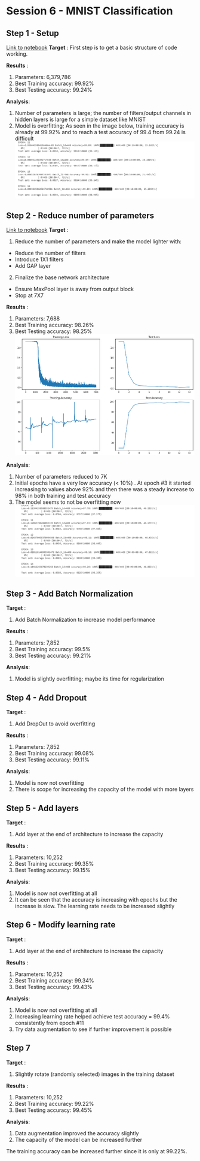 # Session 6 - MNIST Classification

## Step 1 - Setup
[Link to notebook](./notebooks/MNISTClassifier_Step1_Setup.ipynb) 
**Target** : First step is to get a basic structure of code working.

**Results** : 
1.   Parameters: 6,379,786
2.   Best Training accuracy: 99.92%
1.   Best Testing accuracy: 99.24%

**Analysis**:
1.   Number of parameters is large; the number of filters/output channels in hidden layers is large for a simple dataset like MNIST
2.   Model is overfitting; As seen in the image below, training accuracy is already at 99.92% and to reach a test accuracy of 99.4 from 99.24 is difficult
![](./images/Model1_Overfitting.PNG)

## Step 2 - Reduce number of parameters
[Link to notebook](./notebooks/MNISTClassifier_Step2_ReduceParameters.ipynb) 
**Target** : 
1.   Reduce the number of parameters and make the model lighter with:
* Reduce the number of filters
* Introduce 1X1 filters
* Add GAP layer 
2.   Finalize the base network architecture
* Ensure MaxPool layer is away from output block
* Stop at 7X7

**Results** : 
1.   Parameters: 7,688
2.   Best Training accuracy: 98.26%
1.   Best Testing accuracy: 98.25%
![](./images/Model2_Plot.png)

**Analysis**:
1.   Number of parameters reduced to 7K 
2.   Initial epochs have a very low accuracy (< 10%) . At epoch #3 it started increasing to values above 92% and then there was a steady increase to 98% in both training and test accuracy
1.   The model seems to not be overfitting now
![](./images/Model2_NoOverfitting.PNG)

## Step 3 - Add Batch Normalization

**Target** : 
1.   Add Batch Normalization to increase model performance

**Results** : 
1.   Parameters: 7,852
2.   Best Training accuracy: 99.5%
1.   Best Testing accuracy: 99.21%

**Analysis**:
1.  Model is slightly overfitting; maybe its time for regularization 

## Step 4 - Add Dropout

**Target** : 
1.   Add DropOut to avoid overfitting

**Results** : 
1.   Parameters: 7,852
2.   Best Training accuracy: 99.08%
1.   Best Testing accuracy: 99.11%

**Analysis**:
1.  Model is now not overfitting
2.  There is scope for increasing the capacity of the model with more layers

## Step 5 - Add layers
**Target** : 
1.   Add layer at the end of architecture to increase the capacity

**Results** : 
1.   Parameters: 10,252
2.   Best Training accuracy: 99.35%
1.   Best Testing accuracy: 99.15%

**Analysis**:
1.  Model is now not overfitting at all
2.  It can be seen that the accuracy is increasing with epochs but the increase is slow. The learning rate needs to be increased slightly

## Step 6 - Modify learning rate

**Target** : 
1.   Add layer at the end of architecture to increase the capacity

**Results** : 
1.   Parameters: 10,252
2.   Best Training accuracy: 99.34%
1.   Best Testing accuracy: 99.43%

**Analysis**:
1.  Model is now not overfitting at all
2.  Increasing learning rate helped achieve test accuracy = 99.4% consistently from epoch #11
1.  Try data augmentation to see if further improvement is possible 

## Step 7 


**Target** : 
1.   Slightly rotate (randomly selected) images in the training dataset 


**Results** : 
1.   Parameters: 10,252
2.   Best Training accuracy: 99.22%
1.   Best Testing accuracy: 99.45%

**Analysis**:
1.  Data augmentation improved the accuracy slightly
2.  The capacity of the model can be increased further 

The training accuracy can be increased further since it is only at 99.22%. 
